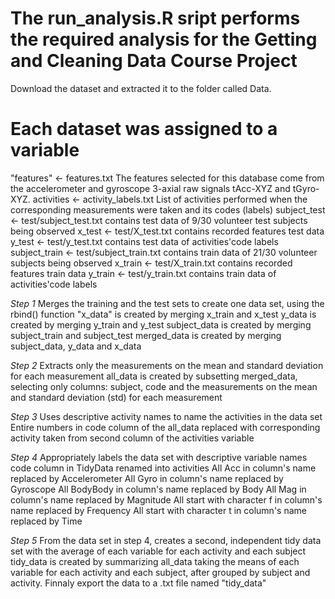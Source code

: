 # The run_analysis.R sript performs the required analysis for the Getting and Cleaning Data Course Project

Download the dataset and extracted it to the folder called Data.

# Each dataset was assigned to a variable
"features" <- features.txt
The features selected for this database come from the accelerometer and gyroscope 3-axial raw signals tAcc-XYZ and tGyro-XYZ.
activities <- activity_labels.txt List of activities performed when the corresponding measurements were taken and its codes (labels)
subject_test <- test/subject_test.txt contains test data of 9/30 volunteer test subjects being observed
x_test <- test/X_test.txt contains recorded features test data
y_test <- test/y_test.txt contains test data of activities'code labels
subject_train <- test/subject_train.txt contains train data of 21/30 volunteer subjects being observed
x_train <- test/X_train.txt contains recorded features train data
y_train <- test/y_train.txt contains train data of activities'code labels

*Step 1*
Merges the training and the test sets to create one data set, using the rbind() function
"x_data" is created by merging x_train and x_test
y_data is created by merging y_train and y_test
subject_data is created by merging subject_train and subject_test
merged_data is created by merging subject_data, y_data and x_data

*Step 2*
Extracts only the measurements on the mean and standard deviation for each measurement
all_data is created by subsetting merged_data, selecting only columns: subject, code and the measurements on the mean and standard deviation (std) for each measurement

*Step 3*
Uses descriptive activity names to name the activities in the data set
Entire numbers in code column of the all_data replaced with corresponding activity taken from second column of the activities variable

*Step 4*
Appropriately labels the data set with descriptive variable names
code column in TidyData renamed into activities
All Acc in column's name replaced by Accelerometer
All Gyro in column's name replaced by Gyroscope
All BodyBody in column's name replaced by Body
All Mag in column's name replaced by Magnitude
All start with character f in column's name replaced by Frequency
All start with character t in column's name replaced by Time

*Step 5*
From the data set in step 4, creates a second, independent tidy data set with the average of each variable for each activity and each subject
tidy_data is created by summarizing all_data taking the means of each variable for each activity and each subject, after grouped by subject and activity.
Finnaly export the data to a .txt file named "tidy_data"
